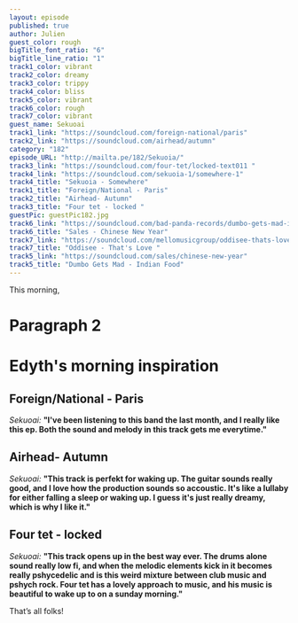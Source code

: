 ```yaml
---
layout: episode
published: true
author: Julien
guest_color: rough
bigTitle_font_ratio: "6"
bigTitle_line_ratio: "1"
track1_color: vibrant
track2_color: dreamy
track3_color: trippy
track4_color: bliss
track5_color: vibrant
track6_color: rough
track7_color: vibrant
guest_name: Sekuoai
track1_link: "https://soundcloud.com/foreign-national/paris"
track2_link: "https://soundcloud.com/airhead/autumn"
category: "182"
episode_URL: "http://mailta.pe/182/Sekuoia/"
track3_link: "https://soundcloud.com/four-tet/locked-text011 "
track4_link: "https://soundcloud.com/sekuoia-1/somewhere-1"
track4_title: "Sekuoia - Somewhere"
track1_title: "Foreign/National - Paris"
track2_title: "Airhead- Autumn"
track3_title: "Four tet - locked "
guestPic: guestPic182.jpg
track6_link: "https://soundcloud.com/bad-panda-records/dumbo-gets-mad-indian-food"
track6_title: "Sales - Chinese New Year"
track7_link: "https://soundcloud.com/mellomusicgroup/oddisee-thats-love"
track7_title: "Oddisee - That's Love "
track5_link: "https://soundcloud.com/sales/chinese-new-year"
track5_title: "Dumbo Gets Mad - Indian Food"
---
```


<p id="introduction">This morning, </p>

# Paragraph 2


# Edyth's morning inspiration

## Foreign/National - Paris
_Sekuoai:_ **"**I've been listening to this band the last month, and I really like this ep. Both the sound and melody in this track gets me everytime.**"**

## Airhead- Autumn
_Sekuoai:_ **"**This track is perfekt for waking up. The guitar sounds really good, and I love how the production sounds so accoustic. It's like a lullaby for either falling a sleep or waking up. I guess it's just really dreamy, which is why I like it.**"**

## Four tet - locked
_Sekuoai:_ **"**This track opens up in the best way ever. The drums alone sound really low fi, and when the melodic elements kick in it becomes really pshycedelic and is this weird mixture between club music and pshych rock. Four tet has a lovely approach to music, and his music is beautiful to wake up to on a sunday morning.**"**

 
<p id="outroduction">
That’s all folks! </p>